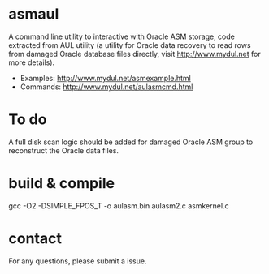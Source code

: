 # asmaul

A command line utility to interactive with Oracle ASM storage, code extracted from AUL utility (a utility for Oracle data recovery to read rows from damaged Oracle database files directly, visit http://www.mydul.net for more details).

- Examples: http://www.mydul.net/asmexample.html
- Commands: http://www.mydul.net/aulasmcmd.html

# To do
A full disk scan logic should be added for damaged Oracle ASM group to reconstruct the Oracle data files.

# build & compile
gcc -O2 -DSIMPLE_FPOS_T -o aulasm.bin aulasm2.c asmkernel.c

# contact
For any questions, please submit a issue.
